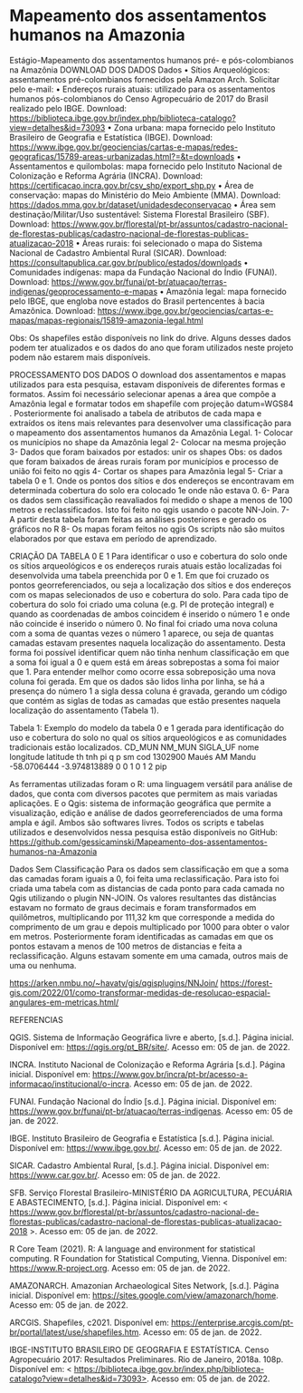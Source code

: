 # Mapeamento dos assentamentos humanos na Amazonia
 Estágio-Mapeamento dos assentamentos humanos pré- e pós-colombianos na Amazônia
DOWNLOAD DOS DADOS
Dados
•	Sítios Arqueológicos: assentamentos pré-colombianos fornecidos pela Amazon Arch.  Solicitar pelo e-mail:
•	Endereços rurais atuais: utilizado para os assentamentos humanos pós-colombianos do Censo Agropecuário de 2017 do Brasil realizado pelo IBGE. Download: https://biblioteca.ibge.gov.br/index.php/biblioteca-catalogo?view=detalhes&id=73093 
•	Zona urbana: mapa fornecido pelo Instituto Brasileiro de Geografia e Estatística (IBGE). Download: https://www.ibge.gov.br/geociencias/cartas-e-mapas/redes-geograficas/15789-areas-urbanizadas.html?=&t=downloads 
•	Assentamentos e quilombolas: mapa fornecido pelo Instituto Nacional de Colonização e Reforma Agrária (INCRA). Download: https://certificacao.incra.gov.br/csv_shp/export_shp.py 
•	Área de conservação: mapas do Ministério do Meio Ambiente (MMA). Download: https://dados.mma.gov.br/dataset/unidadesdeconservacao 
•	Área sem destinação/Militar/Uso sustentável: Sistema Florestal Brasileiro (SBF). Download: https://www.gov.br/florestal/pt-br/assuntos/cadastro-nacional-de-florestas-publicas/cadastro-nacional-de-florestas-publicas-atualizacao-2018 
•	Áreas rurais: foi selecionado o mapa do Sistema Nacional de Cadastro Ambiental Rural (SICAR).  Download: https://consultapublica.car.gov.br/publico/estados/downloads 
•	Comunidades indígenas: mapa da Fundação Nacional do Índio (FUNAI). Download: https://www.gov.br/funai/pt-br/atuacao/terras-indigenas/geoprocessamento-e-mapas 
•	Amazônia legal: mapa fornecido pelo  IBGE, que engloba nove estados do Brasil pertencentes à bacia Amazônica. Download: https://www.ibge.gov.br/geociencias/cartas-e-mapas/mapas-regionais/15819-amazonia-legal.html 

Obs: Os shapefiles estão disponíveis no link do drive. Alguns desses dados podem ter atualizados e os dados do ano que foram utilizados neste projeto podem não estarem mais disponíveis.

PROCESSAMENTO DOS DADOS
O download dos assentamentos e mapas utilizados para esta pesquisa, estavam disponíveis de diferentes formas e formatos. Assim foi necessário selecionar apenas a área que compõe a Amazônia legal e formatar todos em shapefile  com projeção datum=WGS84 . Posteriormente foi analisado a tabela de atributos de cada mapa e extraídos os itens mais relevantes para desenvolver uma classificação para o mapeamento dos assentamentos humanos da Amazônia Legal.
1-	Colocar os municípios no shape da Amazônia legal
2-	Colocar na mesma projeção  
3-	Dados que foram baixados por estados: unir os shapes
Obs: os dados que foram baixados de áreas rurais foram por municípios e processo de união foi feito no qgis
4-	Cortar os shapes para Amazônia legal 
5-	Criar a tabela 0 e 1. Onde os pontos dos sítios e dos endereços se encontravam em determinada cobertura do solo era colocado 1e onde não estava 0.
6-	Para os dados sem classificação reavaliados foi medido o shape a menos de 100 metros e reclassificados. Isto foi feito no qgis  usando o pacote NN-Join.
7-	A partir desta tabela foram feitas as análises posteriores e gerado os gráficos no R
8-	Os mapas foram feitos no qgis 
Os scripts não são muitos elaborados por que estava em período de aprendizado.

CRIAÇÃO DA TABELA 0 E 1
Para identificar o uso e cobertura do solo onde os sítios arqueológicos e os endereços rurais atuais estão localizadas foi desenvolvida uma tabela preenchida por 0 e 1. Em que foi cruzado os pontos georreferenciados, ou seja a localização dos sítios e dos endereços com os mapas selecionados de uso e cobertura do solo.
 Para cada tipo de cobertura do solo foi criado uma coluna (e.g. PI de proteção integral) e quando as coordenadas de ambos coincidem é inserido o número 1 e onde não coincide é inserido o número 0. No final foi criado uma nova coluna com a soma de quantas vezes o número 1 aparece, ou seja de quantas camadas estavam presentes naquela localização do assentamento. Desta forma foi possível identificar quem não tinha nenhum classificação em que a soma foi igual a 0 e quem está em áreas sobrepostas a soma foi maior que 1.
 Para entender melhor como ocorre essa sobreposição uma nova coluna foi gerada. Em que os dados são lidos linha por linha, se há a presença do número 1 a sigla dessa coluna é gravada, gerando um código que contém as siglas de todas as camadas que estão presentes naquela localização do assentamento (Tabela 1). 

Tabela 1: Exemplo do modelo da tabela 0 e 1 gerada para identificação do uso e cobertura do solo no qual os sítios arqueológicos e as comunidades tradicionais estão localizados.
CD_MUN	NM_MUN	SIGLA_UF	nome	longitude	latitude	th	tnh	pi	q	p	sm	cod
1302900	Maués	AM	Mandu	-58.0706444	-3.974813889	 0	 0	1	 0	1	2	pip
 
 As ferramentas utilizadas foram o R: uma linguagem versátil para análise de dados, que conta com diversos pacotes que permitem as mais variadas aplicações. E o  Qgis: sistema de informação geográfica que permite a visualização, edição e análise de dados georreferenciados de uma forma ampla e ágil. Ambos são softwares livres.
Todos os scripts e tabelas utilizados e desenvolvidos nessa pesquisa estão disponíveis no GitHub: https://github.com/gessicaminski/Mapeamento-dos-assentamentos-humanos-na-Amazonia 

Dados Sem Classificação 
Para os dados sem classificação em que a soma das camadas foram iguais a 0, foi feita uma reclassificação. Para isto foi criada uma tabela com as distancias de cada ponto para cada camada no Qgis utilizando o plugin NN-JOIN. Os valores resultantes das distâncias estavam no formato de graus decimais e foram transformados em quilômetros, multiplicando por 111,32 km que corresponde a medida do comprimento de um grau e depois multiplicado por 1000 para obter o valor em metros. Posteriormente foram identificadas as camadas em que os pontos estavam a menos de 100 metros de distancias e feita a reclassificação. Alguns estavam somente  em uma camada, outros mais de uma ou nenhuma. 

https://arken.nmbu.no/~havatv/gis/qgisplugins/NNJoin/
https://forest-gis.com/2022/01/como-transformar-medidas-de-resolucao-espacial-angulares-em-metricas.html/

REFERENCIAS 

QGIS. Sistema de Informação Geográfica livre e aberto, [s.d.]. Página inicial. Disponível em: <https://qgis.org/pt_BR/site/>. Acesso em: 05 de jan. de 2022.

INCRA. Instituto Nacional de Colonização e Reforma Agrária [s.d.]. Página inicial. Disponível em: <https://www.gov.br/incra/pt-br/acesso-a-informacao/institucional/o-incra>. Acesso em: 05 de jan. de 2022.

FUNAI. Fundação Nacional do Índio [s.d.]. Página inicial. Disponível em: <https://www.gov.br/funai/pt-br/atuacao/terras-indigenas>. Acesso em: 05 de jan. de 2022.

IBGE. Instituto Brasileiro de Geografia e Estatística [s.d.]. Página inicial. Disponível em: <https://www.ibge.gov.br/>. Acesso em: 05 de jan. de 2022.

SICAR. Cadastro Ambiental Rural, [s.d.]. Página inicial. Disponível em: <https://www.car.gov.br/>. Acesso em: 05 de jan. de 2022.


SFB. Serviço Florestal Brasileiro-MINISTÉRIO DA AGRICULTURA, PECUÁRIA E ABASTECIMENTO, [s.d.]. Página inicial. Disponível em: < https://www.gov.br/florestal/pt-br/assuntos/cadastro-nacional-de-florestas-publicas/cadastro-nacional-de-florestas-publicas-atualizacao-2018 >. Acesso em: 05 de jan. de 2022.


R Core Team (2021). R: A language and environment for statistical computing. R Foundation for Statistical Computing, Vienna. Disponível em: <https://www.R-project.org>. Acesso em: 05 de jan. de 2022.



AMAZONARCH. Amazonian Archaeological Sites Network, [s.d.]. Página inicial. Disponível em: <https://sites.google.com/view/amazonarch/home>. Acesso em: 05 de jan. de 2022.


ARCGIS. Shapefiles, c2021. Disponível em: <https://enterprise.arcgis.com/pt-br/portal/latest/use/shapefiles.htm>. Acesso em: 05 de jan. de 2022.


IBGE-INSTITUTO BRASILEIRO DE GEOGRAFIA E ESTATÍSTICA.
Censo Agropecuário 2017: Resultados Preliminares. Rio de Janeiro, 2018a. 108p.
Disponível em: < https://biblioteca.ibge.gov.br/index.php/biblioteca-catalogo?view=detalhes&id=73093>. Acesso em: 05 de jan. de 2022.
